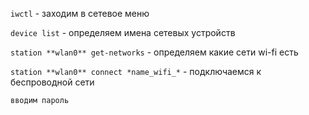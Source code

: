 `iwctl` - заходим в сетевое меню

`device list` - определяем имена сетевых устройств

`station **wlan0** get-networks` - определяем какие сети wi-fi есть

`station **wlan0** connect *name_wifi_*` - подключаемся к беспроводной сети

`вводим пароль`